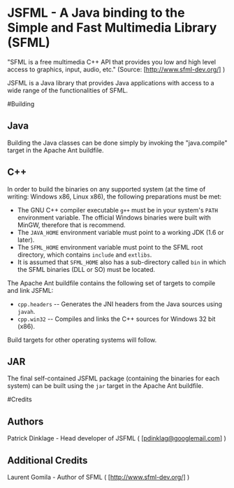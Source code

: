 JSFML - A Java binding to the Simple and Fast Multimedia Library (SFML)
=======================================================================

"SFML is a free multimedia C++ API that provides you low and high level access to graphics, input, audio, etc." (Source: [http://www.sfml-dev.org/] )

JSFML is a Java library that provides Java applications with access to a wide range of the functionalities of SFML.

#Building

Java
----
Building the Java classes can be done simply by invoking the "java.compile" target in the Apache Ant buildfile.

C++
---
In order to build the binaries on any supported system (at the time of writing: Windows x86, Linux x86),
the following preparations must be met:

 * The GNU C++ compiler executable `g++` must be in your system's `PATH` environment variable. The official Windows binaries were built with MinGW, therefore that is recommend.
 * The `JAVA_HOME` environment variable must point to a working JDK (1.6 or later).
 * The `SFML_HOME` environment variable must point to the SFML root directory, which contains `include` and `extlibs`.
 * It is assumed that `SFML_HOME` also has a sub-directory called `bin` in which the SFML binaries (DLL or SO) must be located.

The Apache Ant buildfile contains the following set of targets to compile and link JSFML:

 * `cpp.headers` -- Generates the JNI headers from the Java sources using `javah`.
 * `cpp.win32` -- Compiles and links the C++ sources for Windows 32 bit (x86).

Build targets for other operating systems will follow.

JAR
---
The final self-contained JSFML package (containing the binaries for each system) can be built using the `jar` target in the Apache Ant buildfile.

#Credits

Authors
-------
Patrick Dinklage - Head developer of JSFML ( [pdinklag@googlemail.com] )

Additional Credits
------------------
Laurent Gomila - Author of SFML ( [http://www.sfml-dev.org/] )
